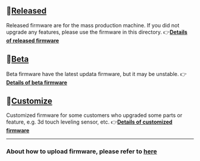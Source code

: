 ## :file_folder:[Released](./released/)
Released firmware are for the mass production machine. If you did not upgrade any features, please use the firmware in this directory. 
:point_right:[**Details of released firmware**](./released/readme.md)
 
## :file_folder:[Beta](./beta/)
Beta firmware have the latest updata firmware, but it may be unstable.
:point_right:[**Details of beta firmware**](./beta/readme.md)

## :file_folder:[Customize](./customized/)
Customized firmware for some customers who upgraded some parts or feature, e.g. 3d touch leveling sensor, etc.
:point_right:[**Details of customized firmware**](./customized/readme.md)

----
### About how to upload firmware, please refer to [here](https://github.com/ZONESTAR3D/Firmware/tree/master/Z9/Z9V5/bin#how-to-upload-firmware-to-z9v5pro)

